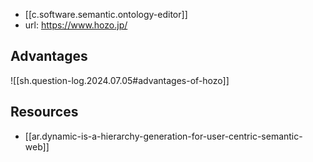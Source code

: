 
- [[c.software.semantic.ontology-editor]]
- url: https://www.hozo.jp/

## Advantages

![[sh.question-log.2024.07.05#advantages-of-hozo]]

## Resources

- [[ar.dynamic-is-a-hierarchy-generation-for-user-centric-semantic-web]]
